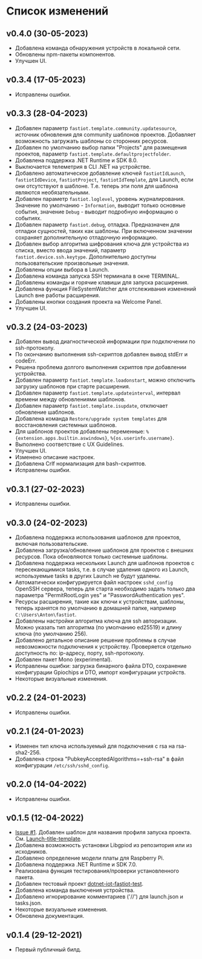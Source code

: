 # Список изменений

## v0.4.0 (30-05-2023)

- Добавлена команда обнаружения устройств в локальной сети.
- Обновлены npm-пакеты компонентов.
- Улучшен UI.

## v0.3.4 (17-05-2023)

- Исправлены ошибки.

## v0.3.3 (28-04-2023)

- Добавлен параметр `fastiot.template.community.updatesource`, источник обновления для community шаблонов проектов. Добавляет возможность загружать шаблоны со сторонних ресурсов.
- Добавлен по умолчанию выбор папки "Projects" для размещения проектов, параметр `fastiot.template.defaultprojectfolder`.
- Добавлена поддержка .NET Runtime и SDK 8.0.
- Выключается телеметрия в CLI .NET на устройстве.
- Добавлено автоматическое добавление ключей `fastiotIdLaunch`, `fastiotIdDevice`, `fastiotProject`, `fastiotIdTemplate`, для  Launch, если они отсутствуют в шаблоне. Т.е. теперь эти поля для шаблона являются необязательными.
- Добавлен параметр `fastiot.loglevel`, уровень журналирования. Значение по умолчанию - `Information`, выводит только основные события, значение `Debug` - выводит подробную информацию о событиях.
- Добавлен параметр `fastiot.debug`, отладка. Предназначен для отладки сущностей, таких как шаблоны. При включенном значении сохраняет дополнительную отладочную информацию.
- Добавлен выбор алгоритма шифрования ключа для устройства из списка, вместо ввода значений, параметр `fastiot.device.ssh.keytype`. Дополнительно доступны пользовательские произвольные значения.
- Добавлены опции выбора в Launch.
- Добавлена команда запуска SSH терминала в окне TERMINAL.
- Добавлены команды и горячие клавиши для запуска расширения.
- Добавлена функция FileSystemWatcher для отслеживания изменений Launch вне работы расширения.
- Добавлены кнопки создания проекта на Welcome Panel.
- Улучшен UI.

## v0.3.2 (24-03-2023)

- Добавлен вывод диагностической информации при подключении по ssh-протоколу.
- По окончанию выполнения ssh-скриптов добавлен вывод stdErr и codeErr.
- Решена проблема долгого выполнения скриптов при добавлении устройства.
- Добавлен параметр `fastiot.template.loadonstart`, можно отключить загрузку шаблонов при старте расширения.
- Добавлен параметр `fastiot.template.updateinterval`, интервал времени между обновлениями шаблонов.
- Добавлен параметр `fastiot.template.isupdate`, отключает обновление шаблонов.
- Добавлена команда `Restore/upgrade system templates` для восстановления системных шаблонов.
- Для шаблонов проектов добавлены переменные: `%{extension.apps.builtin.aswindows}`, `%{os.userinfo.username}`.
- Выполнено соответствие с UX Guidelines.
- Улучшен UI.
- Изменено описание настроек.
- Добавлена Crlf нормализация для bash-скриптов.
- Исправлены ошибки.

## v0.3.1 (27-02-2023)

- Исправлены ошибки.

## v0.3.0 (24-02-2023)

- Добавлена поддержка использования шаблонов для проектов, включая пользовательские.
- Добавлена загрузка/обновление шаблонов для проектов с внешних ресурсов. Пока обновляются только системные шаблоны.
- Добавлена поддержка нескольких Launch для шаблонов проектов с пересекающимися tasks, т.е. в случае удаления одного из Launch, используемые tasks в других Launch не будут удалены.
- Автоматически конфигурируется файл настроек `sshd_config` OpenSSH сервера, теперь для старта необходимо задать только два параметра "PermitRootLogin yes" и "PasswordAuthentication yes".
- Ресурсы расширения, такие как ключи к устройствам, шаблоны, теперь хранятся по умолчанию в домашней папке, например `C:\Users\Anton\fastiot`.
- Добавлены настройки алгоритма ключа для ssh авторизации. Можно указать тип алгоритма (по умолчанию ed25519) и длину ключа (по умолчанию 256).
- Добавлено детальное описание решение проблемы в случае невозможности подключения к устройству. Проверяется отдельно доступность по: ip-адресу, порту, ssh-протоколу.
- Добавлен пакет Mono (experimental).
- Исправлены ошибки: загрузка бинарного файла DTO, сохранение конфигурации Gpiochips и DTO, импорт конфигурации устройств.
- Некоторые визуальные изменения.

## v0.2.2 (24-01-2023)

- Исправлены ошибки.

## v0.2.1 (24-01-2023)

- Изменен тип ключа используемый для подключения с rsa на rsa-sha2-256.
- Добавлена строка "PubkeyAcceptedAlgorithms=+ssh-rsa" в файл конфигурации `/etc/ssh/sshd_config`.

## v0.2.0 (14-04-2022)

- Исправлены ошибки.

## v0.1.5 (12-04-2022)

- [Issue #1](https://github.com/devdotnetorg/vscode-extension-dotnet-fastiot/issues/1 "Issue #1"). Добавлен шаблон для названия профиля запуска проекта. См. [Launch-title-template](https://github.com/devdotnetorg/vscode-extension-dotnet-fastiot/blob/master/docs/Launch-title-template.md "Launch-title-template").
- Добавлена возможность установки Libgpiod из репозитория или из исходников.
- Добавлено определение модели платы для Raspberry Pi.
- Добавлена поддержка .NET Runtime и SDK 7.0.
- Реализована функция тестирования/проверки установленного пакета.
- Добавлен тестовый проект [dotnet-iot-fastiot-test](https://github.com/devdotnetorg/vscode-extension-dotnet-fastiot/tree/master/Samples/dotnet-iot-fastiot-test "dotnet-iot-fastiot-test").
- Добавлена команда выключения устройства.
- Добавлено игнорирование комментариев ('//') для launch.json и tasks.json.
- Некоторые визуальные изменения.
- Обновлена документация.

## v0.1.4 (29-12-2021)

- Первый публичный билд.
